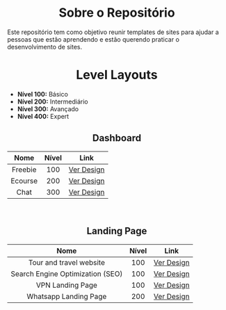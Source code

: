 <h1 align="center">Sobre o Repositório</h1>

Este repositório tem como objetivo reunir templates de sites para ajudar a pessoas que estão aprendendo e estão querendo praticar o desenvolvimento de sites.

<h1 align="center">Level Layouts</h1>

- **Nível 100:** Básico
- **Nível 200:** Intermediário
- **Nível 300:** Avançado
- **Nível 400:** Expert

<h2 align="center">Dashboard</h2>

<table>
  <thead>
    <tr>
      <th style="text-align: center">Nome</th>
      <th style="text-align: center">Nível</th>
      <th style="text-align: center">Link</th>
    </tr>
  </thead>
  <tbody style="text-align: center;">
    <tr>
      <td>Freebie</td>
      <td>100</td>
      <td>
        <a href="https://dribbble.com/shots/14243639-FREEBIE-Dashboard-UI-Design-in-Figma">Ver Design</a>
      </td>
    </tr>
    <tr>
      <td>Ecourse</td>
      <td>200</td>
      <td>
        <a href="https://dribbble.com/shots/13966399-FIGMA-FREEBIE-ecourse-dashboard">
          Ver Design
        </a>
      </td>
    </tr>
    <tr>
      <td>Chat</td>
      <td>300</td>
      <td>
        <a href="https://dribbble.com/shots/6960264-Freebie-Chat-Dashboard-Figma">
          Ver Design
        </a>
      </td>
    </tr>
  </tbody>
</table>

<br />

<h2 align="center">Landing Page</h2>

<table>
  <thead>
    <tr>
      <th style="text-align: center">Nome</th>
      <th style="text-align: center">Nível</th>
      <th style="text-align: center">Link</th>
    </tr>
  </thead>
  <tbody style="text-align: center">
    <tr>
      <td>Tour and travel website</td>
      <td>100</td>
      <td>
        <a href="https://dribbble.com/shots/13625987/attachments/5230634?mode=media">Ver Design</a>
      </td>
    </tr>
    <tr>
      <td>Search Engine Optimization (SEO)</td>
      <td>100</td>
      <td>
        <a href="https://dribbble.com/shots/14200401-Search-Engine-Optimization-SEO">
          Ver Design
        </a>
      </td>
    </tr>
    <tr>
      <td>VPN Landing Page</td>
      <td>100</td>
      <td>
        <a href="https://dribbble.com/shots/14310214--FREE-Landingpage-LaslesVPN">
          Ver Design
        </a>
      </td>
    </tr>
    <tr>
      <td>Whatsapp Landing Page</td>
      <td>200</td>
      <td>
        <a href="https://www.behance.net/gallery/105879851/Whatsapp-Landing-Page">
          Ver Design
        </a>
      </td>
    </tr>    
  </tbody>
</table>
